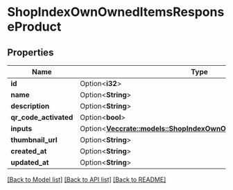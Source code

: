 # ShopIndexOwnOwnedItemsResponseProduct

## Properties

Name | Type | Description | Notes
------------ | ------------- | ------------- | -------------
**id** | Option<**i32**> |  | [optional]
**name** | Option<**String**> |  | [optional]
**description** | Option<**String**> |  | [optional]
**qr_code_activated** | Option<**bool**> |  | [optional]
**inputs** | Option<[**Vec<crate::models::ShopIndexOwnOwnedItemsResponseInput>**](ShopIndexOwnOwnedItemsResponseInput.md)> |  | [optional]
**thumbnail_url** | Option<**String**> |  | [optional]
**created_at** | Option<**String**> |  | [optional]
**updated_at** | Option<**String**> |  | [optional]

[[Back to Model list]](../README.md#documentation-for-models) [[Back to API list]](../README.md#documentation-for-api-endpoints) [[Back to README]](../README.md)


